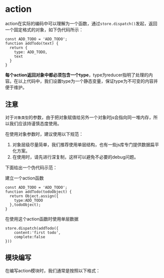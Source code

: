 # action

action在实际的编码中可以理解为一个函数，通过`store.dispatch()`发起，返回一个固定格式的对象，如下伪代码所示：

```
const ADD_TODO = 'ADD_TODO';
function addTodo(text) {
  return {
    type: ADD_TODO,
    text
  }
}
```

**每个action返回对象中都必须包含一个type**，type为reducer指明了处理的内容。在以上代码中，我们设置type为一个静态变量，保证type为不可变的内容并便于维护。

## 注意

对于`对象类型`的参数，由于把对象赋值给另外一个对象时js会指向同一堆内存，所以我们应该持谨慎态度使用。

在使用对象参数时，建议使用以下规范：

1. 对象层级尽量简单，我们推荐使用单层结构，也有一些js库专门提供数据扁平化方案。
2. 在使用时，请先进行深复制，这样可以避免不必要的debug问题。

下面给出一个伪代码示范：

建立一个action函数

```
const ADD_TODO = 'ADD_TODO';
function addTodo(todoObject) {
  return Object.assign({
    type:ADD_TODO
  },todoObject);
}
```

在使用这个action函数时使用单层数据

```
store.dispatch(addTodo({
    content:'first todo',
    complete:false
}))
```

## 模块编写

在编写action模块时，我们通常是按照以下格式：



